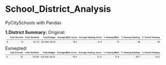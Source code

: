 # School_District_Analysis
PyCitySchools with Pandas

**1.District Summary:**
Original:
   ![Original District Summary](Resources/images/original_district_summary.png)
Exmepted:
   ![Exempted District Summary](Resources/images/exempted_district_summary.png)
